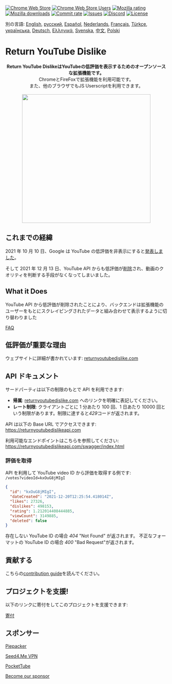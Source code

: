 [![Chrome Web Store](https://img.shields.io/chrome-web-store/stars/gebbhagfogifgggkldgodflihgfeippi?label=Chrome%20Rating&style=flat&logo=google)](https://chrome.google.com/webstore/detail/youtube-dislike-button/gebbhagfogifgggkldgodflihgfeippi/)
[![Chrome Web Store Users](https://img.shields.io/chrome-web-store/users/gebbhagfogifgggkldgodflihgfeippi?label=Chrome%20Users&style=flat&logo=google)](https://chrome.google.com/webstore/detail/youtube-dislike-button/gebbhagfogifgggkldgodflihgfeippi/)
[![Mozilla rating](https://img.shields.io/amo/stars/return-youtube-dislikes?label=Firefox%20Rating&style=flat&logo=firefox)](https://addons.mozilla.org/en-US/firefox/addon/return-youtube-dislikes/)
[![Mozilla downloads](https://img.shields.io/amo/users/return-youtube-dislikes?label=Firefox%20Users&style=flat&logo=firefox)](https://addons.mozilla.org/en-US/firefox/addon/return-youtube-dislikes/)
[![Commit rate](https://img.shields.io/github/commit-activity/m/Anarios/return-youtube-dislike?label=Commits&style=flat)](https://github.com/Anarios/return-youtube-dislike/commits/main)
[![Issues](https://img.shields.io/github/issues/Anarios/return-youtube-dislike?style=flat&label=Issues)](https://github.com/Anarios/return-youtube-dislike/issues)
[![Discord](https://img.shields.io/discord/909435648170160229?label=Discord&style=flat&logo=discord)](https://discord.gg/UMxyMmCgfF)
[![License](https://img.shields.io/badge/License-GPLv3-blue.svg?style=flat)](https://github.com/Anarios/return-youtube-dislike/blob/main/LICENSE)

別の言語: [English](README.md), [русский](READMEru.md), [Español](READMEes.md), [Nederlands](READMEnl.md), [Français](READMEfr.md), [Türkçe](READMEtr.md), [українська](READMEuk.md), [Deutsch](READMEde.md), [Ελληνικά](READMEgr.md), [Svenska](READMEsv.md), [中文](READMEcn.md), [Polski](READMEpl.md)

# Return YouTube Dislike

<p align="center">
    <b>Return YouTube DislikeはYouTubeの低評価を表示するためのオープンソースな拡張機能です。</b><br>
    ChromeとFireFoxで拡張機能を利用可能です。<br>
    また、他のブラウザでもJS Userscriptを利用できます。<br><br>
    <img width="400px" src="https://user-images.githubusercontent.com/18729296/141743755-2be73297-250e-4cd1-ac93-8978c5a39d10.png"/>
</p>

## これまでの経緯

2021 年 10 月 10 日、Google は YouTube の低評価を非表示にすると[発表しました](https://blog.youtube/news-and-events/update-to-youtube/)。

そして 2021 年 12 月 13 日、YouTube API からも低評価が[削除](<(https://support.google.com/youtube/thread/134791097/update-to-youtube-dislike-counts)>)され、動画のクオリティを判断する手段がなくなってしまいました。

## What it Does

<!-- この部分の翻訳が微妙? -->

YouTube API から低評価が削除されたことにより、バックエンドは拡張機能のユーザーをもとにスクレイピングされたデータと組み合わせて表示するように切り替わりました

[FAQ](https://github.com/Anarios/return-youtube-dislike/blob/main/Docs/FAQ.md)

## 低評価が重要な理由

ウェブサイトに詳細が書かれています: [returnyoutubedislike.com](https://www.returnyoutubedislike.com/)

## API ドキュメント

サードパーティは以下の制限のもとで API を利用できます:

- **帰属**: [returnyoutubedislike.com](https://returnyoutubedislike.com/) へのリンクを明確に表記してください。
- **レート制限**: クライアントごとに 1 分あたり 100 回、1 日あたり 10000 回という制限があります。制限に達すると*429*コードが返されます。

API は以下の Base URL でアクセスできます:  
https://returnyoutubedislikeapi.com

利用可能なエンドポイントはこちらを参照してください:  
https://returnyoutubedislikeapi.com/swagger/index.html

### 評価を取得

API を利用して YouTube video ID から評価を取得する例です:  
`/votes?videoId=kxOuG8jMIgI`

```json
{
  "id": "kxOuG8jMIgI",
  "dateCreated": "2021-12-20T12:25:54.418014Z",
  "likes": 27326,
  "dislikes": 498153,
  "rating": 1.212014408444885,
  "viewCount": 3149885,
  "deleted": false
}
```

存在しない YouTube ID の場合 _404_ "Not Found" が返されます。
不正なフォーマットの YouTube ID の場合 _400_ "Bad Request"が返されます。

<!---
## API ドキュメント

APIの完全なドキュメントは公式サイトを参照してください。
[https://returnyoutubedislike.com/documentation/](https://returnyoutubedislike.com/documentation/) -->

## 貢献する

こちらの[contribution guide](https://github.com/Anarios/return-youtube-dislike/blob/main/CONTRIBUTING.md)を読んでください。

## プロジェクトを支援!

以下のリンクに寄付をしてこのプロジェクトを支援できます:

[寄付](https://returnyoutubedislike.com/donate)

## スポンサー

[Piepacker](https://piepacker.com)

[Seed4.Me VPN](https://www.seed4.me/users/register?gift=ReturnYoutubeDislike)

[PocketTube](https://yousub.info/?utm_source=returnyoutubedislike)

[Become our sponsor](https://www.patreon.com/join/returnyoutubedislike/checkout?rid=8008601)
